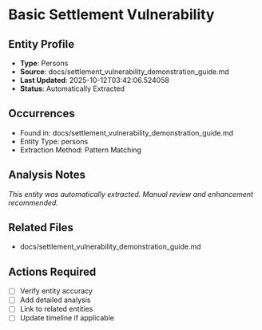 # Basic Settlement Vulnerability

## Entity Profile
- **Type**: Persons
- **Source**: docs/settlement_vulnerability_demonstration_guide.md
- **Last Updated**: 2025-10-12T03:42:06.524058
- **Status**: Automatically Extracted

## Occurrences
- Found in: docs/settlement_vulnerability_demonstration_guide.md
- Entity Type: persons
- Extraction Method: Pattern Matching

## Analysis Notes
*This entity was automatically extracted. Manual review and enhancement recommended.*

## Related Files
- docs/settlement_vulnerability_demonstration_guide.md

## Actions Required
- [ ] Verify entity accuracy
- [ ] Add detailed analysis
- [ ] Link to related entities
- [ ] Update timeline if applicable
